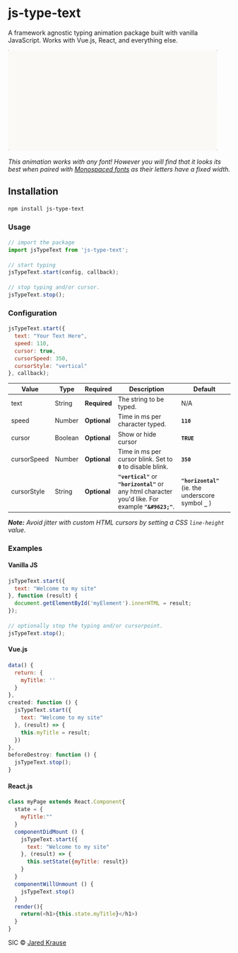 # js-type-text

A framework agnostic typing animation package built with vanilla JavaScript. Works with Vue.js, React, and everything else.

![screen recording of js-type-text typing its own url, npmjs.com/js-type-text](js-type-text.gif)

_This animation works with any font! However you will find that it looks its best when paired with [Monospaced fonts](https://en.wikipedia.org/wiki/Monospaced_font) as their letters have a fixed width._


## Installation
```bash
npm install js-type-text
```

### Usage
```js
// import the package
import jsTypeText from 'js-type-text';

// start typing
jsTypeText.start(config, callback);

// stop typing and/or cursor.
jsTypeText.stop();

```

### Configuration
```js
jsTypeText.start({
  text: "Your Text Here",
  speed: 110,
  cursor: true,
  cursorSpeed: 350,
  cursorStyle: "vertical"
}, callback);
```

Value | Type | Required | Description | Default
----- | ----- | ----- | ----- | -----
text  | String | **Required** | The string to be typed. | N/A
speed | Number | **Optional** | Time in ms per character typed. | **`110`**
cursor | Boolean | **Optional** | Show or hide cursor | **`TRUE`**
cursorSpeed | Number | **Optional** | Time in ms per cursor blink. Set to **`0`** to disable blink. | **`350`**
cursorStyle | String | **Optional** | **`"vertical"`** or **`"horizontal"`** or any html character you'd like. For example **`"&#9623;"`**. | **`"horizontal"`** (ie. the underscore symbol **`_`** )


_**Note:** Avoid jitter with custom HTML cursors by setting a CSS `line-height` value._

### Examples

#### Vanilla JS
```js
jsTypeText.start({
  text: "Welcome to my site"
}, function (result) {
  document.getElementById('myElement').innerHTML = result;
});

// optionally stop the typing and/or cursorpoint.
jsTypeText.stop();


```


#### Vue.js

```js
data() {
  return: {
    myTitle: ''
  }
},
created: function () {
  jsTypeText.start({
    text: "Welcome to my site"
  }, (result) => {
    this.myTitle = result;
  })
},
beforeDestroy: function () {
  jsTypeText.stop();
}
```

#### React.js

```js
class myPage extends React.Component{
  state = {
    myTitle:""
  }
  componentDidMount () {
    jsTypeText.start({
      text: "Welcome to my site"
    }, (result) => {
      this.setState({myTitle: result})
    }
  }
  componentWillUnmount () {
    jsTypeText.stop()
  }
  render(){
    return(<h1>{this.state.myTitle}</h1>)
  }
}
```
SIC © [Jared Krause](https://github.com/kravse)
